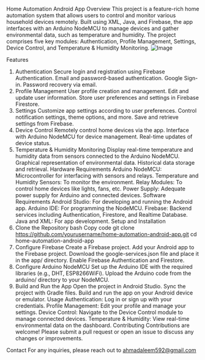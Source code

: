 Home Automation Android App
Overview
This project is a feature-rich home automation system that allows users to control and monitor various household devices remotely. Built using XML, Java, and Firebase, the app interfaces with an Arduino NodeMCU to manage devices and gather environmental data, such as temperature and humidity. The project comprises five key modules: Authentication, Profile Management, Settings, Device Control, and Temperature & Humidity Monitoring.
![Image](https://github.com/user-attachments/assets/0ed90773-1f0c-4a19-8bc2-44426c9c9bc1)


Features
1. Authentication
Secure login and registration using Firebase Authentication.
Email and password-based authentication.
Google Sign-in.
Password recovery via email.
3. Profile Management
User profile creation and management.
Edit and update user information.
Store user preferences and settings in Firebase Firestore.
4. Settings
Customize app settings according to user preferences.
Control notification settings, theme options, and more.
Save and retrieve settings from Firebase.
5. Device Control
Remotely control home devices via the app.
Interface with Arduino NodeMCU for device management.
Real-time updates of device status.
6. Temperature & Humidity Monitoring
Display real-time temperature and humidity data from sensors connected to the Arduino NodeMCU.
Graphical representation of environmental data.
Historical data storage and retrieval.
Hardware Requirements
Arduino NodeMCU: Microcontroller for interfacing with sensors and relays.
Temperature and Humidity Sensors: To monitor the environment.
Relay Modules: To control home devices like lights, fans, etc.
Power Supply: Adequate power supply for Arduino and connected devices.
Software Requirements
Android Studio: For developing and running the Android app.
Arduino IDE: For programming the NodeMCU.
Firebase: Backend services including Authentication, Firestore, and Realtime Database.
Java and XML: For app development.
Setup and Installation
1. Clone the Repository
bash
Copy code
git clone https://github.com/yourusername/home-automation-android-app.git
cd home-automation-android-app
2. Configure Firebase
Create a Firebase project.
Add your Android app to the Firebase project.
Download the google-services.json file and place it in the app/ directory.
Enable Firebase Authentication and Firestore.
3. Configure Arduino NodeMCU
Set up the Arduino IDE with the required libraries (e.g., DHT, ESP8266WiFi).
Upload the Arduino code from the arduino/ directory to your NodeMCU.
4. Build and Run the App
Open the project in Android Studio.
Sync the project with Gradle files.
Build and run the app on your Android device or emulator.
Usage
Authentication: Log in or sign up with your credentials.
Profile Management: Edit your profile and manage your settings.
Device Control: Navigate to the Device Control module to manage connected devices.
Temperature & Humidity: View real-time environmental data on the dashboard.
Contributing
Contributions are welcome! Please submit a pull request or open an issue to discuss any changes or improvements.

Contact
For any inquiries, please reach out to ahmadaleem592@gmail.com
